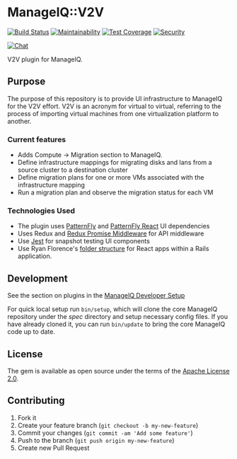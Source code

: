 # ManageIQ::V2V

[![Build Status](https://travis-ci.com/ManageIQ/manageiq-v2v.svg?branch=kasparov)](https://travis-ci.com/ManageIQ/manageiq-v2v)
[![Maintainability](https://api.codeclimate.com/v1/badges/d274780431ba0f2adc35/maintainability)](https://codeclimate.com/github/ManageIQ/manageiq-v2v/maintainability)
[![Test Coverage](https://api.codeclimate.com/v1/badges/d274780431ba0f2adc35/test_coverage)](https://codeclimate.com/github/ManageIQ/manageiq-v2v/test_coverage)
[![Security](https://hakiri.io/github/ManageIQ/manageiq-v2v/kasparov.svg)](https://hakiri.io/github/ManageIQ/manageiq-v2v/kasparov)

[![Chat](https://badges.gitter.im/Join%20Chat.svg)](https://gitter.im/ManageIQ/v2v?utm_source=badge&utm_medium=badge&utm_campaign=pr-badge&utm_content=badge)

V2V plugin for ManageIQ.

## Purpose

The purpose of this repository is to provide UI infrastructure to ManageIQ for the V2V effort. V2V is an acronym for virtual to virtual, referring to the process of importing virtual machines from one virtualization platform to another.

### Current features

* Adds Compute -> Migration section to ManageIQ.
* Define infrastructure mappings for migrating disks and lans from a source cluster to a destination cluster
* Define migration plans for one or more VMs associated with the infrastructure mapping
* Run a migration plan and observe the migration status for each VM

### Technologies Used

* The plugin uses [PatternFly](https://github.com/patternfly/patternfly) and [PatternFly React](https://github.com/patternfly/patternfly-react) UI dependencies
* Uses Redux and [Redux Promise Middleware](https://github.com/pburtchaell/redux-promise-middleware) for API middleware
* Use [Jest](https://facebook.github.io/jest/) for snapshot testing UI components
* Use Ryan Florence's [folder structure](https://gist.github.com/ryanflorence/daafb1e3cb8ad740b346) for React apps within a Rails application.

## Development

See the section on plugins in the [ManageIQ Developer Setup](http://manageiq.org/docs/guides/developer_setup/plugins)

For quick local setup run `bin/setup`, which will clone the core ManageIQ repository under the *spec* directory and setup necessary config files. If you have already cloned it, you can run `bin/update` to bring the core ManageIQ code up to date.

## License

The gem is available as open source under the terms of the [Apache License 2.0](http://www.apache.org/licenses/LICENSE-2.0).

## Contributing

1. Fork it
2. Create your feature branch (`git checkout -b my-new-feature`)
3. Commit your changes (`git commit -am 'Add some feature'`)
4. Push to the branch (`git push origin my-new-feature`)
5. Create new Pull Request


